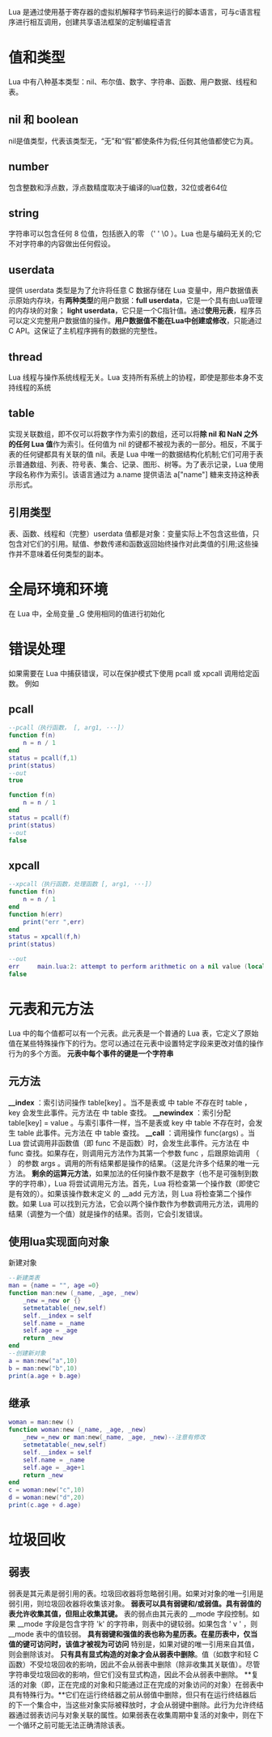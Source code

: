 

Lua 是通过使用基于寄存器的虚拟机解释字节码来运行的脚本语言，可与c语言程序进行相互调用，创建共享语法框架的定制编程语言

# 值和类型
Lua 中有八种基本类型：nil、布尔值、数字、字符串、函数、用户数据、线程和表。
## nil 和 boolean
nil是值类型，代表该类型无，“无”和“假”都使条件为假;任何其他值都使它为真。
## number
包含整数和浮点数，浮点数精度取决于编译的lua位数，32位或者64位
## string
字符串可以包含任何 8 位值，包括嵌入的零 （' ' \0 ）。Lua 也是与编码无关的;它不对字符串的内容做出任何假设。
## userdata
提供 userdata 类型是为了允许将任意 C 数据存储在 Lua 变量中，用户数据值表示原始内存块，有**两种类型**的用户数据：**full userdata**，它是一个具有由Lua管理的内存块的对象； **light userdata**，它只是一个C指针值。通过**使用元表**，程序员可以定义完整用户数据值的操作。**用户数据值不能在Lua中创建或修改**，只能通过C API。这保证了主机程序拥有的数据的完整性。
## thread
Lua 线程与操作系统线程无关。Lua 支持所有系统上的协程，即使是那些本身不支持线程的系统
## table
实现关联数组，即不仅可以将数字作为索引的数组，还可以将**除 nil 和 NaN 之外的任何 Lua 值**作为索引。任何值为 nil 的键都不被视为表的一部分。相反，不属于表的任何键都具有关联的值 nil。表是 Lua 中唯一的数据结构化机制;它们可用于表示普通数组、列表、符号表、集合、记录、图形、树等。为了表示记录，Lua 使用字段名称作为索引。该语言通过为 a.name 提供语法 a["name"] 糖来支持这种表示形式。
## 引用类型
表、函数、线程和（完整）userdata 值都是对象：变量实际上不包含这些值，只包含对它们的引用。赋值、参数传递和函数返回始终操作对此类值的引用;这些操作并不意味着任何类型的副本。
# 全局环境和环境
在 Lua 中，全局变量 _G 使用相同的值进行初始化
# 错误处理
如果需要在 Lua 中捕获错误，可以在保护模式下使用 pcall 或 xpcall 调用给定函数。
例如
## pcall
```lua
--pcall（执行函数， [, arg1, ···]）
function f(n)
    n = n / 1
end
status = pcall(f,1) 
print(status)
--out
true
```

```lua
function f(n)
    n = n / 1
end
status = pcall(f) 
print(status)
--out
false
```
## xpcall
```lua
--xpcall（执行函数，处理函数 [, arg1, ···]）
function f(n)
    n = n / 1
end
function h(err)
    print("err ",err)
end
status = xpcall(f,h)
print(status)

--out
err     main.lua:2: attempt to perform arithmetic on a nil value (local 'n')
false
```
# 元表和元方法
Lua 中的每个值都可以有一个元表。此元表是一个普通的 Lua 表，它定义了原始值在某些特殊操作下的行为。您可以通过在元表中设置特定字段来更改对值的操作行为的多个方面。
**元表中每个事件的键是一个字符串**
## 元方法
**__index** ：索引访问操作 table[key] 。当不是表或 中 table 不存在时 table ， key 会发生此事件。元方法在 中 table 查找。
**__newindex** ：索引分配 table[key] = value 。与索引事件一样，当不是表或 key 中 table 不存在时，会发生 table 此事件。元方法在 中 table 查找。
**__call** ：调用操作 func(args) 。当 Lua 尝试调用非函数值（即 func 不是函数）时，会发生此事件。元方法在 中 func 查找。如果存在，则调用元方法作为其第一个参数 func ，后跟原始调用 （ ） 的参数 args 。调用的所有结果都是操作的结果。（这是允许多个结果的唯一元方法。
**剩余的运算元方法**，如果加法的任何操作数不是数字（也不是可强制到数字的字符串），Lua 将尝试调用元方法。首先，Lua 将检查第一个操作数（即使它是有效的）。如果该操作数未定义 的 __add 元方法，则 Lua 将检查第二个操作数。如果 Lua 可以找到元方法，它会以两个操作数作为参数调用元方法，调用的结果（调整为一个值）就是操作的结果。否则，它会引发错误。
## 使用lua实现面向对象
新建对象
```lua
--新建类表
man = {name = "", age =0}
function man:new (_name, _age, _new)
    _new =_new or {}
    setmetatable(_new,self)
    self.__index = self
    self.name = _name
    self.age = _age
    return _new
end
--创建新对象
a = man:new("a",10)
b = man:new("b",10)
print(a.age + b.age)
```
## 继承

```lua
woman = man:new ()
function woman:new (_name, _age, _new)
    _new =_new or man:new(_name, _age, _new)--注意有修改
    setmetatable(_new,self)
    self.__index = self
    self.name = _name
    self.age = _age+1
    return _new
end
c = woman:new("c",10)
d = woman:new("d",20)
print(c.age + d.age)
```
# 垃圾回收
## 弱表
弱表是其元素是弱引用的表。垃圾回收器将忽略弱引用。如果对对象的唯一引用是弱引用，则垃圾回收器将收集该对象。
**弱表可以具有弱键和/或弱值。具有弱值的表允许收集其值，但阻止收集其键。**
表的弱点由其元表的 __mode 字段控制。如果 __mode 字段是包含字符 'k' 的字符串，则表中的键较弱。如果包含 ' v ' ，则 __mode 表中的值较弱。
**具有弱键和强值的表也称为星历表。在星历表中，仅当值的键可访问时，该值才被视为可访问**
特别是，如果对键的唯一引用来自其值，则会删除该对。
**只有具有显式构造的对象才会从弱表中删除**。值（如数字和轻 C 函数）不受垃圾回收的影响，因此不会从弱表中删除（除非收集其关联值）。尽管字符串受垃圾回收的影响，但它们没有显式构造，因此不会从弱表中删除。
**复活的对象（即，正在完成的对象和只能通过正在完成的对象访问的对象）在弱表中具有特殊行为。**它们在运行终结器之前从弱值中删除，但只有在运行终结器后的下一个集合中，当这些对象实际被释放时，才会从弱键中删除。此行为允许终结器通过弱表访问与对象关联的属性。如果弱表在收集周期中复活的对象中，则在下一个循环之前可能无法正确清除该表。